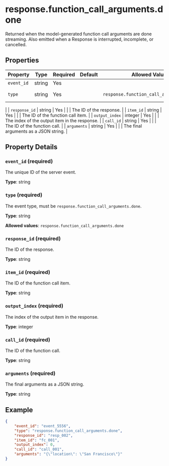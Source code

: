 # response.function_call_arguments.done

Returned when the model-generated function call arguments are done streaming.
Also emitted when a Response is interrupted, incomplete, or cancelled.


## Properties

| Property | Type | Required | Default | Allowed Values | Description |
| -------- | ---- | -------- | ------- | -------------- | ----------- |
| `event_id` | string | Yes |  |  | The unique ID of the server event. |
| `type` | string | Yes |  | `response.function_call_arguments.done` | The event type, must be `response.function_call_arguments.done`.
 |
| `response_id` | string | Yes |  |  | The ID of the response. |
| `item_id` | string | Yes |  |  | The ID of the function call item. |
| `output_index` | integer | Yes |  |  | The index of the output item in the response. |
| `call_id` | string | Yes |  |  | The ID of the function call. |
| `arguments` | string | Yes |  |  | The final arguments as a JSON string. |

## Property Details

### `event_id` (required)

The unique ID of the server event.

**Type**: string

### `type` (required)

The event type, must be `response.function_call_arguments.done`.


**Type**: string

**Allowed values**: `response.function_call_arguments.done`

### `response_id` (required)

The ID of the response.

**Type**: string

### `item_id` (required)

The ID of the function call item.

**Type**: string

### `output_index` (required)

The index of the output item in the response.

**Type**: integer

### `call_id` (required)

The ID of the function call.

**Type**: string

### `arguments` (required)

The final arguments as a JSON string.

**Type**: string

## Example

```json
{
    "event_id": "event_5556",
    "type": "response.function_call_arguments.done",
    "response_id": "resp_002",
    "item_id": "fc_001",
    "output_index": 0,
    "call_id": "call_001",
    "arguments": "{\"location\": \"San Francisco\"}"
}

```

